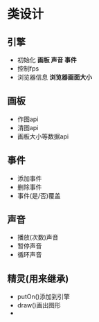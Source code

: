 # 类设计
## 引擎
- 初始化 **画板 声音 事件**
- 控制fps
- 浏览器信息 **浏览器画面大小**
## 画板
- 作图api
- 清图api
- 画板大小等数据api
## 事件
- 添加事件
- 删除事件
- 事件(是/否)覆盖
## 声音
- 播放(次数)声音
- 暂停声音
- 循环声音
## 精灵(用来继承)
- putOn()添加到引擎
- draw()画出图形
- 